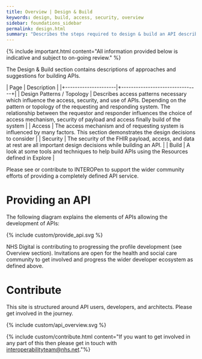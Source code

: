 ```yaml
---
title: Overview | Design & Build 
keywords: design, build, access, security, overview
sidebar: foundations_sidebar
permalink: design.html
summary: "Describes the steps required to design & build an API described in Explore"
---
```

<!--tags: [design, overview]-->

{% include important.html content="All information provided below is indicative and subject to on-going review." %}

The Design & Build section contains descriptions of approaches and suggestions for building APIs.

| Page              |  Description    |
|+---------------------|+--------------------------------+|
| Design Patterns / Topology | Describes access patterns necessary which influence the access, security, and use of APIs. Depending on the pattern or topology of the requesting and responding system. The relationship between the requestor and responder influences the choice of access mechanism, security of payload and access finally build of the system |
| Access | The access mechanism and of requesting system is influenced by many factors. This section demonstrates the design decisions to consider | 
| Security | The security of the FHIR payload, access, and data at rest are all important design decisions while building an API. | 
| Build | A look at some tools and techniques to help build APIs using the Resources defined in Explore | 

Please see or contribute to INTEROPen to support the wider community efforts of providing a completely defined API service.


# Providing an API

The following diagram explains the elements of APIs allowing the development of APIs:

{% include custom/provide_api.svg %}

NHS Digital is contributing to progressing the profile development (see Overview section). Invitations are open for the health and social care community to get involved and progress the wider developer ecosystem as defined above. 


# Contribute

This site is structured around API users, developers, and architects. Please get involved in the journey.

{% include custom/api_overview.svg %}

{% include custom/contribute.html content="If you want to get involved in any part of this then please get in touch with [interoperabilityteam@nhs.net](mailto:interoperabilityteam@nhs.net)."%}
